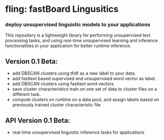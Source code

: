 # fling: fastBoard Lingusitics
### deploy unsupervised linguistic models to your applications

This repository is a lightweight library for performing unsupervised text processing tasks, and using real-time unsupervised learning and inference functionalities in your application for better runtime inference.  

## Version 0.1 Beta:
- add DBSCAN clusters using tfidf as a new label to your data.
- add fasttext based supervised and unsupervised word vector as label.
- add DBSCAN clusters using fasttext word vectors.
- save cluster characteristics train on one set of data to cluster files on a different task.
- compute clusters on runtime on a data pool, and assign labels based on previously trained cluster characteristic file 

## API Version 0.1 Beta:
- real-time unsupervised linguistic inference tasks for applications
